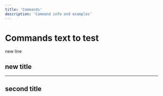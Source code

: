 ```yaml
---
title: 'Commands'
description: 'Command info and examples'
---
```


# Commands text to test
new line

## new title
---
## second title

